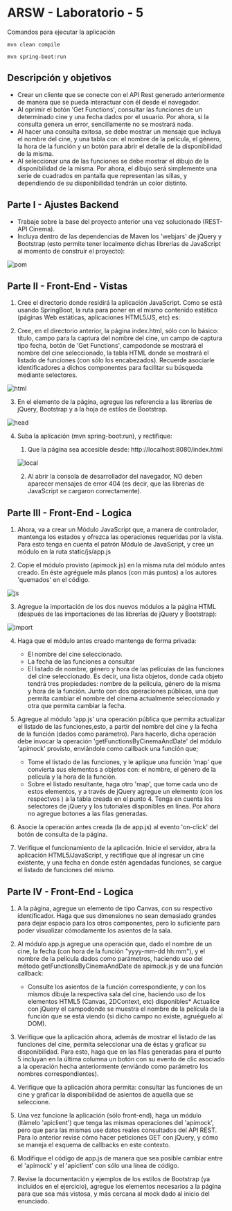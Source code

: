 # ARSW - Laboratorio - 5

Comandos para ejecutar la aplicación

```
mvn clean compile
```

```
mvn spring-boot:run
```
 
## Descripción y objetivos

* Crear un cliente que se conecte con el API Rest generado anteriormente de manera que se pueda interactuar con él desde el navegador.
* Al oprimir el botón 'Get Functions', consultar las funciones de un determinado cine y una fecha dados por el usuario. Por ahora, si la consulta genera un error, sencillamente no se mostrará nada.
* Al hacer una consulta exitosa, se debe mostrar un mensaje que incluya el nombre del cine, y una tabla con: el nombre de la película, el género, la hora de la función y un botón para abrir el detalle de la disponibilidad de la misma.
* Al seleccionar una de las funciones se debe mostrar el dibujo de la disponibilidad de la misma. Por ahora, el dibujo será simplemente una serie de cuadrados en pantalla que representan las sillas, y dependiendo de su disponibilidad tendrán un color distinto.

## Parte I - Ajustes Backend
* Trabaje sobre la base del proyecto anterior una vez solucionado (REST-API Cinema).
* Incluya dentro de las dependencias de Maven los 'webjars' de jQuery y Bootstrap (esto permite tener localmente dichas librerías de JavaScript al momento de construír el proyecto):

![pom](img/pom.png)

## Parte II - Front-End - Vistas

1. Cree el directorio donde residirá la aplicación JavaScript. Como se está usando SpringBoot, la ruta para poner en el mismo contenido estático (páginas Web estáticas, aplicaciones HTML5/JS, etc) es:

2. Cree, en el directorio anterior, la página index.html, sólo con lo básico: título, campo para la captura del nombre del cine, un campo de captura tipo fecha, botón de 'Get Functions', campodonde se mostrará el nombre del cine seleccionado, la tabla HTML donde se mostrará el listado de funciones (con sólo los encabezados). Recuerde asociarle identificadores a dichos componentes para facilitar su búsqueda mediante selectores.

![html](img/html.png)

3. En el elemento <head> de la página, agregue las referencia a las librerías de jQuery, Bootstrap y a la hoja de estilos de Bootstrap.

![head](img/head.png)

4. Suba la aplicación (mvn spring-boot:run), y rectifique:
	1. Que la página sea accesible desde: http://localhost:8080/index.html
	
	![local](img/local.png)
	
	2. Al abrir la consola de desarrollador del navegador, NO deben aparecer mensajes de error 404 (es decir, que las librerías de JavaScript se cargaron correctamente).

## Parte III - Front-End - Logica

1. Ahora, va a crear un Módulo JavaScript que, a manera de controlador, mantenga los estados y ofrezca las operaciones requeridas por la vista. Para esto tenga en cuenta el patrón Módulo de JavaScript, y cree un módulo en la ruta static/js/app.js

2. Copie el módulo provisto (apimock.js) en la misma ruta del módulo antes creado. En éste agréguele más planos (con más puntos) a los autores 'quemados' en el código.

![js](img/js.png)

3. Agregue la importación de los dos nuevos módulos a la página HTML (después de las importaciones de las librerías de jQuery y Bootstrap):

![import](img/import.png)

4. Haga que el módulo antes creado mantenga de forma privada:
	* El nombre del cine seleccionado.
	* La fecha de las funciones a consultar
	* El listado de nombre, género y hora de las películas de las funciones del cine seleccionado. Es decir, una lista objetos, donde cada objeto tendrá tres propiedades: nombre de la película, género de la misma y hora de la función.
Junto con dos operaciones públicas, una que permita cambiar el nombre del cinema actualmente seleccionado y otra que permita cambiar la fecha.

5. Agregue al módulo 'app.js' una operación pública que permita actualizar el listado de las funciones,esto, a partir del nombre del cine y la fecha de la función (dados como parámetro). Para hacerlo, dicha operación debe invocar la operación 'getFunctionsByCinemaAndDate' del módulo 'apimock' provisto, enviándole como callback una función que;

	* Tome el listado de las funciones, y le aplique una función 'map' que convierta sus elementos a objetos con: el nombre, el género de la película y la hora de la 		función.
	* Sobre el listado resultante, haga otro 'map', que tome cada uno de estos elementos, y a través de jQuery agregue un elemento <tr> (con los respectvos <td>) a la tabla 	creada en el punto 4. Tenga en cuenta los selectores de jQuery y los tutoriales disponibles en línea. Por ahora no agregue botones a las filas generadas.

6. Asocie la operación antes creada (la de app.js) al evento 'on-click' del botón de consulta de la página.

7. Verifique el funcionamiento de la aplicación. Inicie el servidor, abra la aplicación HTML5/JavaScript, y rectifique que al ingresar un cine existente, y una fecha en donde estén agendadas funciones, se cargue el listado de funciones del mismo.

## Parte IV - Front-End - Logica

1. A la página, agregue un elemento de tipo Canvas, con su respectivo identificador. Haga que sus dimensiones no sean demasiado grandes para dejar espacio para los otros componentes, pero lo suficiente para poder visualizar cómodamente los asientos de la sala.

2. Al módulo app.js agregue una operación que, dado el nombre de un cine, la fecha (con hora de la función "yyyy-mm-dd hh:mm"), y el nombre de la película dados como parámetros, haciendo uso del método getFunctionsByCinemaAndDate de apimock.js y de una función callback:

	* Consulte los asientos de la función correspondiente, y con los mismos dibuje la respectiva sala del cine, haciendo uso de los elementos HTML5 (Canvas, 2DContext, etc) 	disponibles* Actualice con jQuery el campodonde se muestra el nombre de la película de la función que se está viendo (si dicho campo no existe, agruéguelo al DOM).

3. Verifique que la aplicación ahora, además de mostrar el listado de las funciones del cine, permita seleccionar una de éstas y graficar su disponibilidad. Para esto, haga que en las filas generadas para el punto 5 incluyan en la última columna un botón con su evento de clic asociado a la operación hecha anteriormente (enviándo como parámetro los nombres correspondientes).

4. Verifique que la aplicación ahora permita: consultar las funciones de un cine y graficar la disponibilidad de asientos de aquella que se seleccione.

5. Una vez funcione la aplicación (sólo front-end), haga un módulo (llámelo 'apiclient') que tenga las mismas operaciones del 'apimock', pero que para las mismas use datos reales consultados del API REST. Para lo anterior revise cómo hacer peticiones GET con jQuery, y cómo se maneja el esquema de callbacks en este contexto.

6. Modifique el código de app.js de manera que sea posible cambiar entre el 'apimock' y el 'apiclient' con sólo una línea de código.

7. Revise la documentación y ejemplos de los estilos de Bootstrap (ya incluidos en el ejercicio), agregue los elementos necesarios a la página para que sea más vistosa, y más cercana al mock dado al inicio del enunciado.


